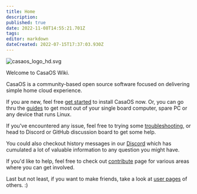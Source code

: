```yaml
---
title: Home
description: 
published: true
date: 2022-11-08T14:55:21.701Z
tags: 
editor: markdown
dateCreated: 2022-07-15T17:37:03.930Z
---
```


![casaos_logo_hd.svg](/_assets/casaos_logo_hd.svg)

Welcome to CasaOS Wiki. 

CasaOS is a community-based open source software focused on delivering simple home cloud experience. 

If you are new, feel free [get started](/en/get-started) to install CasaOS now. Or, you can go thru the [guides](/en/guides) to get most out of your single board computer, spare PC or any device that runs Linux.

If you've encountered any issue, feel free to trying some [troubleshooting](/en/troubleshooting), or head to Discord or GitHub discussion board to get some help.

You could also checkout history messages in our [Discord](https://discord.gg/knqAbbBbeX) which has cumulated a lot of valuable information to any question you might have.

If you'd like to help, feel free to check out [contribute](/en/contribute) page for various areas where you can get involved.

Last but not least, if you want to make friends, take a look at [user pages](/en/user-pages) of others. :)



